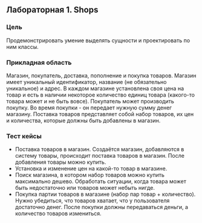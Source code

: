 ## Лабораторная 1. Shops ##
### **Цель**

Продемонстрировать умение выделять сущности и проектировать по ним классы.

### **Прикладная область**

Магазин, покупатель, доставка, пополнение и покупка товаров. Магазин имеет уникальный идентификатор, название (не обязательно уникальное) и адрес. В каждом магазине установлена своя цена на товар и есть в наличии некоторое количество единиц товара (какого-то товара может и не быть вовсе). Покупатель может производить покупку. Во время покупки - он передает нужную сумму денег магазину. Поставка товаров представляет собой набор товаров, их цен и количества, которые должны быть добавлены в магазин.

### Тест кейсы

- Поставка товаров в магазин. Создаётся магазин, добавляются в систему товары, происходит поставка товаров в магазин. После добавления товары можно купить.
- Установка и изменение цен на какой-то товар в магазине.
- Поиск магазина, в котором набор товаров можно купить максимально дешево. Обработать ситуации, когда товара может быть недостаточно или товаров может небыть нигде.
- Покупка партии товаров в магазине (набор пар товар + количество). Нужно убедиться, что товаров хватает, что у пользователя достаточно денег. После покупки должны передаваться деньги, а количество товаров измениться.

